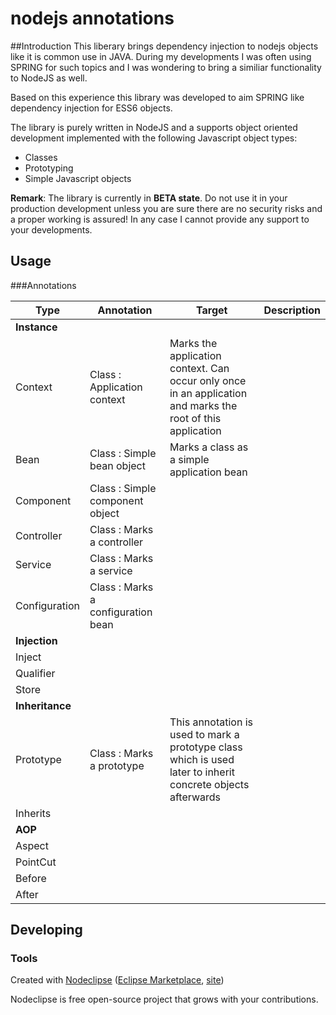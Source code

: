 

# nodejs annotations

##Introduction
This liberary brings dependency injection to nodejs objects like it is common use in JAVA.
During my developments I was often using SPRING for such topics and I was wondering to bring a similiar functionality to NodeJS as well. 

Based on this experience this library was developed to aim SPRING like dependency injection for ESS6 objects.

The library is purely written in NodeJS and a supports object oriented development implemented with the following Javascript object types:
- Classes
- Prototyping
- Simple Javascript objects

**Remark**: The library is currently in **BETA state**. Do not use it in your production development unless you are sure there are no security risks and a proper working is assured! In any case I cannot provide any support to your developments.


## Usage

###Annotations

Type | Annotation | Target | Description
---- | ---------- | ------ | -----------
**Instance** | | |
 | Context | Class : Application context | Marks the application context. Can occur only once in an application and marks the root of this application
 | Bean | Class : Simple bean object | Marks a class as a simple application bean 
 | Component | Class : Simple component object | 
 | Controller | Class : Marks a controller | 
 | Service | Class : Marks a service | 
  | Configuration | Class : Marks a configuration bean | 
 **Injection** | | |
 | Inject | | 
 | Qualifier | | 
 | Store | | 
  **Inheritance** | | |
 | Prototype | Class : Marks a prototype | This annotation is used to mark a prototype class which is used later to inherit concrete objects afterwards 
 | Inherits | | 
  **AOP** | | |
 | Aspect | |   
 | PointCut | | 
 | Before | | 
 | After | |  



## Developing



### Tools

Created with [Nodeclipse](https://github.com/Nodeclipse/nodeclipse-1)
 ([Eclipse Marketplace](http://marketplace.eclipse.org/content/nodeclipse), [site](http://www.nodeclipse.org))   

Nodeclipse is free open-source project that grows with your contributions.
